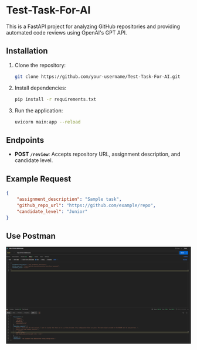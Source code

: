 # Test-Task-For-AI
This is a FastAPI project for analyzing GitHub repositories and providing automated code reviews using OpenAI's GPT API.

## Installation
1. Clone the repository:
   ```bash
   git clone https://github.com/your-username/Test-Task-For-AI.git
   ```
2. Install dependencies:
   ```bash
   pip install -r requirements.txt
   ```
3. Run the application:
   ```bash
   uvicorn main:app --reload
   ```

## Endpoints
- **POST `/review`**: Accepts repository URL, assignment description, and candidate level.

## Example Request
```json
{
    "assignment_description": "Sample task",
    "github_repo_url": "https://github.com/example/repo",
    "candidate_level": "Junior"
}
```

## Use Postman

![Use Postman](image.png)
